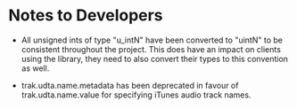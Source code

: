 # Notes to Developers #

  * All unsigned ints of type "u\_intN" have been converted to "uintN" to be consistent throughout the project. This does have an impact on clients using the library, they need to also convert their types to this convention as well.

  * trak.udta.name.metadata has been deprecated in favour of trak.udta.name.value for specifying iTunes audio track names.